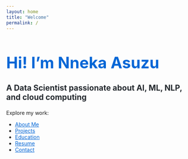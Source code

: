 ```yaml
---
layout: home
title: "Welcome"
permalink: /
---
```


<h1 style="font-size: 3em; color: #0366d6;">Hi! I’m <strong>Nneka Asuzu</strong></h1>
<h2 style="font-size: 1.5em; color: #24292e;">A Data Scientist passionate about AI, ML, NLP, and cloud computing</h2>

<p style="margin-top: 1.5em;">Explore my work:</p>

<ul>
  <li><a href="/about/" style="color: #0366d6;">About Me</a></li>
  <li><a href="/projects/" style="color: #0366d6;">Projects</a></li>
  <li><a href="/education/" style="color: #0366d6;">Education</a></li>
  <li><a href="/resume/" style="color: #0366d6;">Resume</a></li>
  <li><a href="/contact/" style="color: #0366d6;">Contact</a></li>
</ul>

